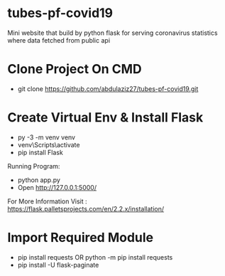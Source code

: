 # tubes-pf-covid19
Mini website that build by python flask for serving coronavirus statistics where data fetched from public api

# Clone Project On CMD
- git clone https://github.com/abdulaziz27/tubes-pf-covid19.git

# Create Virtual Env & Install Flask
- py -3 -m venv venv
- venv\Scripts\activate
- pip install Flask

Running Program:
- python app.py
- Open http://127.0.0.1:5000/

For More Information Visit : https://flask.palletsprojects.com/en/2.2.x/installation/

# Import Required Module
- pip install requests OR python -m pip install requests
- pip install -U flask-paginate
